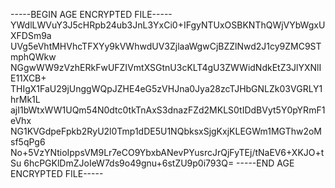 -----BEGIN AGE ENCRYPTED FILE-----
YWdlLWVuY3J5cHRpb24ub3JnL3YxCi0+IFgyNTUxOSBKNThQWjVYbWgxUXFDSm9a
UVg5eVhtMHVhcTFXYy9kVWhwdUV3ZjlaaWgwCjBZZlNwd2J1cy9ZMC9STmphQWkw
NGgwWW9zVzhERkFwUFZIVmtXSGtnU3cKLT4gU3ZWWidNdkEtZ3JlYXNlIE11XCB+
THIgX1FaU29jUnggWQpJZHE4eG5zVHJna0Jya28zcTJHbGNLZk03VGRLY1hrMk1L
ajI1bWtxWW1UQm54N0dtc0tkTnAxS3dnazFZd2MKLS0tIDdBVyt5Y0pYRmF1eVhx
NG1KVGdpeFpkb2RyU2l0Tmp1dDE5U1NQbksxSjgKxjKLEGWm1MGThw2oMsf5qPg6
No+5VzYNtioIppsVM9Lr7eCO9YbxbANevPYusrcJrQjFyTEj/tNaEV6+XKJO+tSu
6hcPGKlDmZJoIeW7ds9o49gnu+6stZU9p0i793Q=
-----END AGE ENCRYPTED FILE-----
